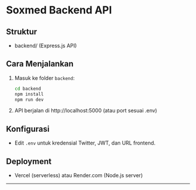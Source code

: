 # Soxmed Backend API

## Struktur
- backend/ (Express.js API)

## Cara Menjalankan
1. Masuk ke folder `backend`:
   ```bash
   cd backend
   npm install
   npm run dev
   ```
2. API berjalan di http://localhost:5000 (atau port sesuai .env)

## Konfigurasi
- Edit `.env` untuk kredensial Twitter, JWT, dan URL frontend.

## Deployment
- Vercel (serverless) atau Render.com (Node.js server)

---
